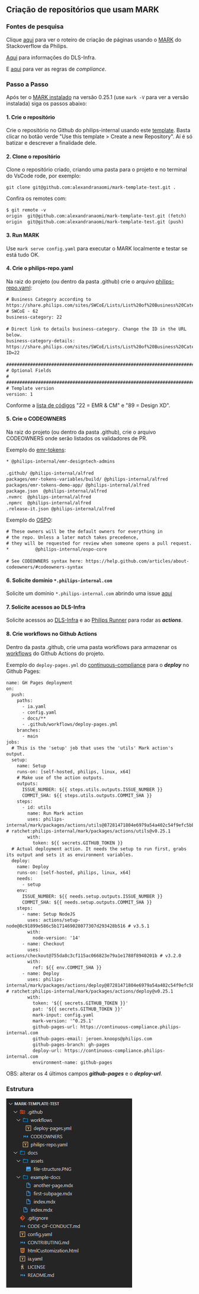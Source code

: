 ## Criação de repositórios que usam MARK

### Fontes de pesquisa

Clique [aqui](https://philips.stackenterprise.co/questions/2241?rq=1#openInNewTab) para ver o roteiro de criação de páginas usando o [MARK](https://www.dls.philips.com/app/mark/#openInNewTab) do Stackoverflow da Philips.

[Aqui](https://dls-infra.internal.philips/#dls-infra#openInNewTab) para informações do DLS-Infra.

E [aqui](https://continuous-compliance.philips-internal.com/rules#rules#openInNewTab) para ver as regras de *compliance*.

### Passo a Passo

Após ter o [MARK instalado](https://www.dls.philips.com/app/mark/setup-and-workflow/installation#nodejs-145#openInNewTab) na versão 0.25.1 (use `mark -V` para ver a versão instalada) siga os passos abaixo:

#### 1. Crie o repositório 

Crie o repositório no Github do philips-internal usando este [template](https://github.com/philips-internal/mark-template#openInNewTab). Basta clicar no botão verde "Use this template > Create a new Repository". Aí é só batizar e descrever a finalidade dele.

#### 2. Clone o repositório

Clone o repositório criado, criando uma pasta para o projeto e no terminal do VsCode rode, por exemplo:

```
git clone git@github.com:alexandranaomi/mark-template-test.git . 
```

Confira os remotes com:

```
$ git remote -v
origin  git@github.com:alexandranaomi/mark-template-test.git (fetch)
origin  git@github.com:alexandranaomi/mark-template-test.git (push)
```

#### 3. Run MARK

Use `mark serve config.yaml` para executar o MARK localmente e testar se está tudo OK.

#### 4. Crie o philips-repo.yaml

Na raiz do projeto (ou dentro da pasta .github) crie o arquivo [philips-repo.yaml](https://continuous-compliance.philips-internal.com/rules/89b2a779-0fab-423c-99b9-ed88d958f19d#description#openInNewTab):

```
# Business Category according to https://share.philips.com/sites/SWCoE/Lists/List%20of%20Business%20Categories/AllItems.aspx
# SWCoE - 62
business-category: 22

# Direct link to details business-category. Change the ID in the URL below.
business-category-details: https://share.philips.com/sites/SWCoE/Lists/List%20of%20Business%20Categories/DispForm.aspx?ID=22

####################################################################################################################
# Optional Fields                                                                                                  #
####################################################################################################################
# Template version
version: 1
```

Conforme a [lista de códigos](https://share.philips.com/sites/SWCoE/Lists/List%20of%20Business%20Categories/AllItems.aspx?sortField=ID&isAscending=true&viewid=bf5cc3e1%2D6fe3%2D4c0c%2D8e94%2D8c04c26a40a2#openInNewTab) "22 = EMR & CM" e "89 = Design XD".

#### 5. Crie o CODEOWNERS

Na raiz do projeto (ou dentro da pasta .github), crie o arquivo CODEOWNERS onde serão listados os validadores de PR. 

Exemplo do [emr-tokens](https://github.com/philips-internal/emr-tokens/blob/dev/.github/CODEOWNERS#openInNewTab):

```
* @philips-internal/emr-designtech-admins

.github/ @philips-internal/alfred
packages/emr-tokens-variables/build/ @philips-internal/alfred
packages/emr-tokens-demo-app/ @philips-internal/alfred
package.json  @philips-internal/alfred
.nvmrc  @philips-internal/alfred
.npmrc  @philips-internal/alfred
.release-it.json @philips-internal/alfred
```

Exemplo do [OSPO](https://github.com/philips-internal/OSPO/blob/main/CODEOWNERS#openInNewTab):

```
# These owners will be the default owners for everything in
# the repo. Unless a later match takes precedence,
# they will be requested for review when someone opens a pull request.
*          @philips-internal/ospo-core

# See CODEOWNERS syntax here: https://help.github.com/articles/about-codeowners/#codeowners-syntax
```

#### 6. Solicite domínio `*.philips-internal.com`

Solicite um domínio `*.philips-internal.com` abrindo uma issue [aqui](https://github.com/philips-internal/request-philips-internal-pages#openInNewTab)

#### 7. Solicite acessos ao DLS-Infra

Solicite acessos ao [DLS-Infra](https://dls-infra.internal.philips/how-to/access#access#openInNewTab) e ao [Philips Runner](https://dls-infra.internal.philips/how-to/request-philips-runners#request-philips-runner#openInNewTab) para rodar as *__actions__*.

#### 8. Crie workflows no Github Actions

Dentro da pasta .github, crie uma pasta workflows para armazenar os [workflows](https://www.dls.philips.com/app/mark/setup-and-workflow/setting-up-github-actions#about-github-actions#openInNewTab) do Github Actions do projeto.

Exemplo do `deploy-pages.yml` do [continuous-compliance](https://github.com/philips-internal/continuous-compliance/blob/main/.github/workflows/deploy-pages.yml#openInNewTab) para o *__deploy__* no Github Pages:

```
name: GH Pages deployment
on:
  push:
    paths:
      - ia.yaml
      - config.yaml
      - docs/**
      - .github/workflows/deploy-pages.yml
    branches:
      - main
jobs:
  # This is the 'setup' job that uses the 'utils' Mark action's output.
  setup:
    name: Setup
    runs-on: [self-hosted, philips, linux, x64]
    # Make use of the action outputs.
    outputs:
      ISSUE_NUMBER: ${{ steps.utils.outputs.ISSUE_NUMBER }}
      COMMIT_SHA: ${{ steps.utils.outputs.COMMIT_SHA }}
    steps:
      - id: utils
        name: Run Mark action
        uses: philips-internal/mark/packages/actions/utils@87281471804e6979a54a402c54f9efc5bbd73288 # ratchet:philips-internal/mark/packages/actions/utils@v0.25.1
        with:
          token: ${{ secrets.GITHUB_TOKEN }}
  # Actual deployment action. It needs the setup to run first, grabs its output and sets it as environment variables.
  deploy:
    name: Deploy
    runs-on: [self-hosted, philips, linux, x64]
    needs:
      - setup
    env:
      ISSUE_NUMBER: ${{ needs.setup.outputs.ISSUE_NUMBER }}
      COMMIT_SHA: ${{ needs.setup.outputs.COMMIT_SHA }}
    steps:
      - name: Setup NodeJS
        uses: actions/setup-node@8c91899e586c5b171469028077307d293428b516 # v3.5.1
        with:
          node-version: '14'
      - name: Checkout
        uses: actions/checkout@755da8c3cf115ac066823e79a1e1788f8940201b # v3.2.0
        with:
          ref: ${{ env.COMMIT_SHA }}
      - name: Deploy
        uses: philips-internal/mark/packages/actions/deploy@87281471804e6979a54a402c54f9efc5bbd73288 # ratchet:philips-internal/mark/packages/actions/deploy@v0.25.1
        with:
          token: '${{ secrets.GITHUB_TOKEN }}'
          pat: '${{ secrets.GITHUB_TOKEN }}'
          mark-input: config.yaml
          mark-version: '^0.25.1'
          github-pages-url: https://continuous-compliance.philips-internal.com
          github-pages-email: jeroen.knoops@philips.com
          github-pages-branch: gh-pages
          deploy-url: https://continuous-compliance.philips-internal.com
          environment-name: github-pages
```
OBS: alterar os 4 últimos campos *__github-pages__* e o *__deploy-url__*.

### Estrutura

![file structure](./docs/assets/file-structure.PNG)
